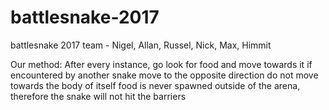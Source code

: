 # battlesnake-2017
battlesnake 2017 team - Nigel, Allan, Russel, Nick, Max, Himmit

Our method:
After every instance, go look for food and move towards it
if encountered by another snake
  move to the opposite direction
do not move towards the body of itself
food is never spawned outside of the arena, therefore the snake will not hit the barriers
